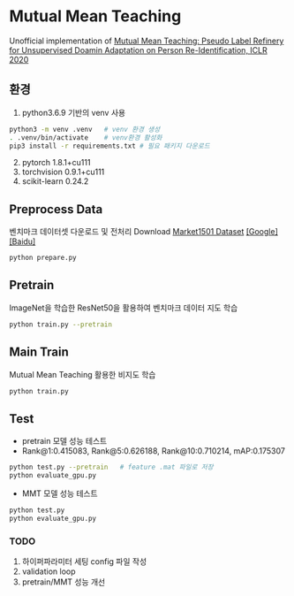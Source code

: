 # Mutual Mean Teaching

Unofficial implementation of [Mutual Mean Teaching: Pseudo Label Refinery for Unsupervised Doamin Adaptation on Person Re-Identification, ICLR 2020](https://arxiv.org/abs/2001.01526)

## 환경

1. python3.6.9 기반의 venv 사용

```bash
python3 -m venv .venv   # venv 환경 생성
. .venv/bin/activate    # venv환경 활성화
pip3 install -r requirements.txt # 필요 패키지 다운로드
```

2. pytorch 1.8.1+cu111
3. torchvision 0.9.1+cu111
4. scikit-learn 0.24.2

## Preprocess Data

벤치마크 데이터셋 다운로드 및 전처리
Download [Market1501 Dataset](http://www.liangzheng.com.cn/Project/project_reid.html) [[Google]](https://drive.google.com/file/d/0B8-rUzbwVRk0c054eEozWG9COHM/view) [[Baidu]](https://pan.baidu.com/s/1ntIi2Op)

```bash
python prepare.py
```

## Pretrain

ImageNet을 학습한 ResNet50을 활용하여 벤치마크 데이터 지도 학습

```bash
python train.py --pretrain
```

## Main Train

Mutual Mean Teaching 활용한 비지도 학습

```bash
python train.py
```

## Test

- pretrain 모델 성능 테스트
- Rank@1:0.415083, Rank@5:0.626188, Rank@10:0.710214, mAP:0.175307

```bash
python test.py --pretrain   # feature .mat 파일로 저장
python evaluate_gpu.py
```

- MMT 모델 성능 테스트

```bash
python test.py
python evaluate_gpu.py
```

### TODO

1. 하이퍼파라미터 세팅 config 파일 작성
2. validation loop
3. pretrain/MMT 성능 개선
